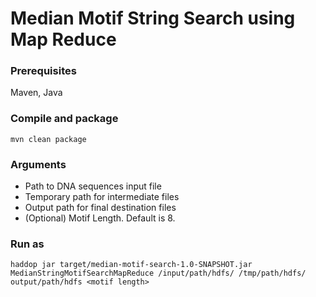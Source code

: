 # Median Motif String Search using Map Reduce

### Prerequisites
Maven, Java

### Compile and package
```
mvn clean package
```

### Arguments
 - Path to DNA sequences input file
 - Temporary path for intermediate files
 - Output path for final destination files
 - (Optional) Motif Length. Default is 8.


### Run as
```
haddop jar target/median-motif-search-1.0-SNAPSHOT.jar MedianStringMotifSearchMapReduce /input/path/hdfs/ /tmp/path/hdfs/ output/path/hdfs <motif length>
```